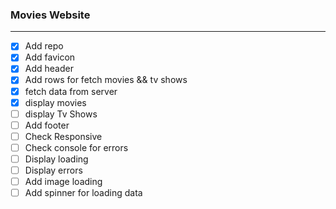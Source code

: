 ### Movies Website
----

* [x] Add repo
* [x] Add favicon
* [x] Add header
* [x] Add rows for fetch movies && tv shows
* [x] fetch data from server
* [x] display movies
* [ ] display Tv Shows
* [ ] Add footer
* [ ] Check Responsive
* [ ] Check console for errors
* [ ] Display loading
* [ ] Display errors
* [ ] Add image loading
* [ ] Add spinner for loading data